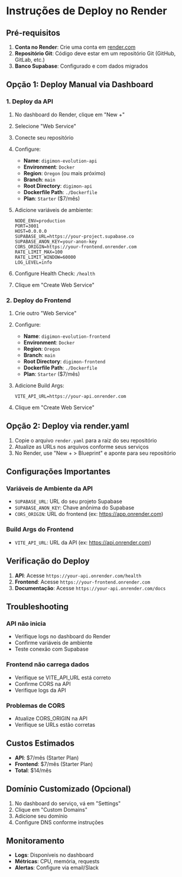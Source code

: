 # Instruções de Deploy no Render

## Pré-requisitos

1. **Conta no Render**: Crie uma conta em [render.com](https://render.com)
2. **Repositório Git**: Código deve estar em um repositório Git (GitHub, GitLab, etc.)
3. **Banco Supabase**: Configurado e com dados migrados

## Opção 1: Deploy Manual via Dashboard

### 1. Deploy da API

1. No dashboard do Render, clique em "New +"
2. Selecione "Web Service"
3. Conecte seu repositório
4. Configure:
   - **Name**: `digimon-evolution-api`
   - **Environment**: `Docker`
   - **Region**: `Oregon` (ou mais próximo)
   - **Branch**: `main`
   - **Root Directory**: `digimon-api`
   - **Dockerfile Path**: `./Dockerfile`
   - **Plan**: `Starter` ($7/mês)

5. Adicione variáveis de ambiente:
   ```
   NODE_ENV=production
   PORT=3001
   HOST=0.0.0.0
   SUPABASE_URL=https://your-project.supabase.co
   SUPABASE_ANON_KEY=your-anon-key
   CORS_ORIGIN=https://your-frontend.onrender.com
   RATE_LIMIT_MAX=100
   RATE_LIMIT_WINDOW=60000
   LOG_LEVEL=info
   ```

6. Configure Health Check: `/health`
7. Clique em "Create Web Service"

### 2. Deploy do Frontend

1. Crie outro "Web Service"
2. Configure:
   - **Name**: `digimon-evolution-frontend`
   - **Environment**: `Docker`
   - **Region**: `Oregon`
   - **Branch**: `main`
   - **Root Directory**: `digimon-frontend`
   - **Dockerfile Path**: `./Dockerfile`
   - **Plan**: `Starter` ($7/mês)

3. Adicione Build Args:
   ```
   VITE_API_URL=https://your-api.onrender.com
   ```

4. Clique em "Create Web Service"

## Opção 2: Deploy via render.yaml

1. Copie o arquivo `render.yaml` para a raiz do seu repositório
2. Atualize as URLs nos arquivos conforme seus serviços
3. No Render, use "New + > Blueprint" e aponte para seu repositório

## Configurações Importantes

### Variáveis de Ambiente da API
- `SUPABASE_URL`: URL do seu projeto Supabase
- `SUPABASE_ANON_KEY`: Chave anônima do Supabase
- `CORS_ORIGIN`: URL do frontend (ex: https://app.onrender.com)

### Build Args do Frontend
- `VITE_API_URL`: URL da API (ex: https://api.onrender.com)

## Verificação do Deploy

1. **API**: Acesse `https://your-api.onrender.com/health`
2. **Frontend**: Acesse `https://your-frontend.onrender.com`
3. **Documentação**: Acesse `https://your-api.onrender.com/docs`

## Troubleshooting

### API não inicia
- Verifique logs no dashboard do Render
- Confirme variáveis de ambiente
- Teste conexão com Supabase

### Frontend não carrega dados
- Verifique se VITE_API_URL está correto
- Confirme CORS na API
- Verifique logs da API

### Problemas de CORS
- Atualize CORS_ORIGIN na API
- Verifique se URLs estão corretas

## Custos Estimados

- **API**: $7/mês (Starter Plan)
- **Frontend**: $7/mês (Starter Plan)
- **Total**: $14/mês

## Domínio Customizado (Opcional)

1. No dashboard do serviço, vá em "Settings"
2. Clique em "Custom Domains"
3. Adicione seu domínio
4. Configure DNS conforme instruções

## Monitoramento

- **Logs**: Disponíveis no dashboard
- **Métricas**: CPU, memória, requests
- **Alertas**: Configure via email/Slack
